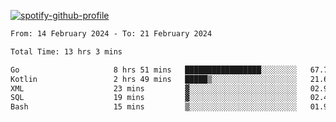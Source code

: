 [![spotify-github-profile](https://spotify-github-profile.vercel.app/api/view?uid=313pysyt3uxkjdidtiuvzf7nrnnu&cover_image=true&theme=natemoo-re&show_offline=false&background_color=121212&interchange=false&bar_color=53b14f&bar_color_cover=false)](https://spotify-github-profile.vercel.app/api/view?uid=313pysyt3uxkjdidtiuvzf7nrnnu&redirect=true)

<!--START_SECTION:waka-->

```txt
From: 14 February 2024 - To: 21 February 2024

Total Time: 13 hrs 3 mins

Go                     8 hrs 51 mins   █████████████████░░░░░░░░   67.76 %
Kotlin                 2 hrs 49 mins   █████▒░░░░░░░░░░░░░░░░░░░   21.61 %
XML                    23 mins         ▓░░░░░░░░░░░░░░░░░░░░░░░░   02.99 %
SQL                    19 mins         ▓░░░░░░░░░░░░░░░░░░░░░░░░   02.47 %
Bash                   15 mins         ▒░░░░░░░░░░░░░░░░░░░░░░░░   01.96 %
```

<!--END_SECTION:waka-->
